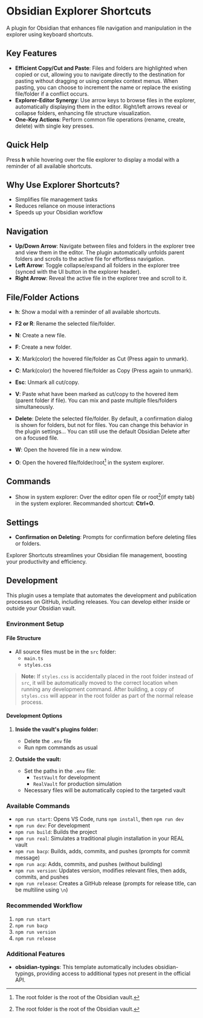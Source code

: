 # Obsidian Explorer Shortcuts

A plugin for Obsidian that enhances file navigation and manipulation in the explorer using keyboard shortcuts.

## Key Features

- **Efficient Copy/Cut and Paste**: Files and folders are highlighted when copied or cut, allowing you to navigate directly to the destination for pasting without dragging or using complex context menus. When pasting, you can choose to increment the name or replace the existing file/folder if a conflict occurs.
- **Explorer-Editor Synergy**: Use arrow keys to browse files in the explorer, automatically displaying them in the editor. Right/left arrows reveal or collapse folders, enhancing file structure visualization.
- **One-Key Actions**: Perform common file operations (rename, create, delete) with single key presses.

## Quick Help

Press **h** while hovering over the file explorer to display a modal with a reminder of all available shortcuts.

## Why Use Explorer Shortcuts?

- Simplifies file management tasks
- Reduces reliance on mouse interactions
- Speeds up your Obsidian workflow

## Navigation

- **Up/Down Arrow**: Navigate between files and folders in the explorer tree and view them in the editor. The plugin automatically unfolds parent folders and scrolls to the active file for effortless navigation.
- **Left Arrow**: Toggle collapse/expand all folders in the explorer tree (synced with the UI button in the explorer header).
- **Right Arrow**: Reveal the active file in the explorer tree and scroll to it.

## File/Folder Actions

- **h**: Show a modal with a reminder of all available shortcuts.  
  
- **F2 or R**: Rename the selected file/folder.
- **N**: Create a new file.
- **F**: Create a new folder.
- **X**: Mark(color) the hovered file/folder as Cut (Press again to unmark).
- **C**: Mark(color) the hovered file/folder as Copy (Press again to unmark).
- **Esc**: Unmark all cut/copy.
- **V**: Paste what have been marked as cut/copy to the hovered item (parent folder if file). You can mix and paste multiple files/folders simultaneously.
- **Delete**: Delete the selected file/folder. By default, a confirmation dialog is shown for folders, but not for files. You can change this behavior in the plugin settings... You can still use the default Obsidian Delete after on a focused file.
- **W**: Open the hovered file in a new window.
- **O**: Open the hovered file/folder/root[^1] in the system explorer.

## Commands

- Show in system explorer: Over the editor open file or root[^1](if empty tab) in the system explorer. Recommanded shortcut: **Ctrl+O**.



## Settings

- **Confirmation on Deleting**: Prompts for confirmation before deleting files or folders.

Explorer Shortcuts streamlines your Obsidian file management, boosting your productivity and efficiency.  
  
## Development

This plugin uses a template that automates the development and publication processes on GitHub, including releases. You can develop either inside or outside your Obsidian vault.

### Environment Setup

#### File Structure
- All source files must be in the `src` folder:
  - `main.ts`
  - `styles.css`

> **Note:** If `styles.css` is accidentally placed in the root folder instead of `src`, it will be automatically moved to the correct location when running any development command. After building, a copy of `styles.css` will appear in the root folder as part of the normal release process.

#### Development Options
1. **Inside the vault's plugins folder:**
   - Delete the `.env` file
   - Run npm commands as usual

2. **Outside the vault:**
   - Set the paths in the `.env` file:
     - `TestVault` for development
     - `RealVault` for production simulation
   - Necessary files will be automatically copied to the targeted vault

### Available Commands

- `npm run start`: Opens VS Code, runs `npm install`, then `npm run dev`
- `npm run dev`: For development
- `npm run build`: Builds the project
- `npm run real`: Simulates a traditional plugin installation in your REAL vault
- `npm run bacp`: Builds, adds, commits, and pushes (prompts for commit message)
- `npm run acp`: Adds, commits, and pushes (without building)
- `npm run version`: Updates version, modifies relevant files, then adds, commits, and pushes
- `npm run release`: Creates a GitHub release (prompts for release title, can be multiline using `\n`)

### Recommended Workflow

1. `npm run start`
2. `npm run bacp`
3. `npm run version`
4. `npm run release`

### Additional Features

- **obsidian-typings**: This template automatically includes obsidian-typings, providing access to additional types not present in the official API.

[^1]: The root folder is the root of the Obsidian vault.
